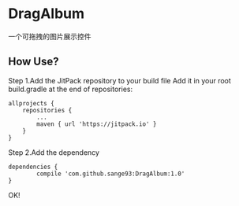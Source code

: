 # DragAlbum
一个可拖拽的图片展示控件
## How Use?
Step 1.Add the JitPack repository to your build file
Add it in your root build.gradle at the end of repositories:

	allprojects {
		repositories {
			...
			maven { url 'https://jitpack.io' }
		}
	}
  
Step 2.Add the dependency

	dependencies {
	        compile 'com.github.sange93:DragAlbum:1.0'
	}
  
  OK!
